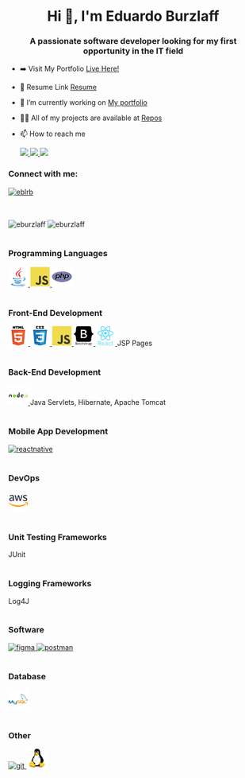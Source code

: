 <h1 align="center">Hi 👋, I'm Eduardo Burzlaff</h1>
<h3 align="center">A passionate software developer looking for my first opportunity in the IT field</h3>

- ➡️ Visit My Portfolio <a href="" target="_blank">Live Here!</a>

- 📄 Resume Link <a href="https://1drv.ms/b/s!AqeW_YjP112JgeAMTmksPJ3cFKqgQw?e=ulWHrd" target="_blank">Resume</a>

- 🔭 I’m currently working on <a href="https://github.com/eburzlaff/portfolio1" target="_blank">My portfolio</a>

- 👨‍💻 All of my projects are available at <a href="https://github.com/eburzlaff?tab=repositories" target="_blank">Repos</a>

- 📫 How to reach me

    <a href="mailto:du.di.99@hotmail.com" target="_blank">
      <img src="https://img.shields.io/badge/Email-red?style=for-the-badge&logo=gmail&logoColor=white"/>
    </a>

    <a href="https://github.com/eburzlaff" target="_blank">
      <img src="https://img.shields.io/badge/github-brown?style=for-the-badge&logo=github&logoColor=white"/>
    </a>

    <a href="https://www.linkedin.com/in/eblrb/" target="_blank">
      <img src="https://img.shields.io/badge/LinkedIn-blue?style=for-the-badge&logo=linkedin&logoColor=white"/>
    </a>

<h3 align="left">Connect with me:</h3>
<p align="left">
<a href="https://linkedin.com/in/eblrb" target="blank"><img align="center" src="https://raw.githubusercontent.com/rahuldkjain/github-profile-readme-generator/master/src/images/icons/Social/linked-in-alt.svg" alt="eblrb" height="30" width="40" /></a>
</p> <br/><br/>

<div>
  <img src="https://github-readme-stats-sigma-five.vercel.app/api/top-langs?username=eburzlaff&show_icons=true&locale=en&layout=compact&theme=tokyonight" alt="eburzlaff" height="180em" />
  <img src="https://github-readme-stats-sigma-five.vercel.app/api?username=eburzlaff&show_icons=true&locale=en&theme=tokyonight" alt="eburzlaff" height="180em"/>
</div>
<br/>

<h3 align="left">Programming Languages</h3>
<a href="https://www.java.com" target="_blank" rel="noreferrer"> <img src="https://raw.githubusercontent.com/devicons/devicon/master/icons/java/java-original.svg" alt="java" width="40" height="40"/> </a>
<a href="https://developer.mozilla.org/en-US/docs/Web/JavaScript" target="_blank" rel="noreferrer"> <img src="https://raw.githubusercontent.com/devicons/devicon/master/icons/javascript/javascript-original.svg" alt="javascript" width="40" height="40"/> </a>
<a href="https://www.php.net" target="_blank" rel="noreferrer"> <img src="https://raw.githubusercontent.com/devicons/devicon/master/icons/php/php-original.svg" alt="php" width="40" height="40"/> </a>
<br/><br/>

<h3 align="left">Front-End Development</h3>
<a href="https://www.w3.org/html/" target="_blank" rel="noreferrer"> <img src="https://raw.githubusercontent.com/devicons/devicon/master/icons/html5/html5-original-wordmark.svg" alt="html5" width="40" height="40"/> </a>
<a href="https://www.w3schools.com/css/" target="_blank" rel="noreferrer"> <img src="https://raw.githubusercontent.com/devicons/devicon/master/icons/css3/css3-original-wordmark.svg" alt="css3" width="40" height="40"/> </a>
<a href="https://developer.mozilla.org/en-US/docs/Web/JavaScript" target="_blank" rel="noreferrer"> <img src="https://raw.githubusercontent.com/devicons/devicon/master/icons/javascript/javascript-original.svg" alt="javascript" width="40" height="40"/> </a>
<a href="https://getbootstrap.com" target="_blank" rel="noreferrer"> <img src="https://raw.githubusercontent.com/devicons/devicon/master/icons/bootstrap/bootstrap-plain-wordmark.svg" alt="bootstrap" width="40" height="40"/> </a>
<a href="https://reactjs.org/" target="_blank" rel="noreferrer"> <img src="https://raw.githubusercontent.com/devicons/devicon/master/icons/react/react-original-wordmark.svg" alt="react" width="40" height="40"/> </a>
<!-- <a href="https://angular.io" target="_blank" rel="noreferrer"> <img src="https://angular.io/assets/images/logos/angular/angular.svg" alt="angular" width="40" height="40"/> </a> -->
<span>JSP Pages</span>
<br/><br/>
  
<h3 align="left">Back-End Development</h3>
<a href="https://nodejs.org" target="_blank" rel="noreferrer"> <img src="https://raw.githubusercontent.com/devicons/devicon/master/icons/nodejs/nodejs-original-wordmark.svg" alt="nodejs" width="40" height="40"/> </a>
<span>Java Servlets, Hibernate, Apache Tomcat</span>
<br/><br/>

<h3 align="left">Mobile App Development</h3>
<a href="https://reactnative.dev/" target="_blank" rel="noreferrer"> <img src="https://reactnative.dev/img/header_logo.svg" alt="reactnative" width="40" height="40"/> </a>
<br/><br/>

<h3 align="left">DevOps</h3>
<a href="https://aws.amazon.com" target="_blank" rel="noreferrer"> <img src="https://raw.githubusercontent.com/devicons/devicon/master/icons/amazonwebservices/amazonwebservices-original-wordmark.svg" alt="aws" width="40" height="40"/> </a>
<br/><br/>

<h3 align="left">Unit Testing Frameworks</h3>
<span>JUnit</span>
<br/><br/>

<h3 align="left">Logging Frameworks</h3>
<span>Log4J</span>
<br/><br/>

<h3 align="left">Software</h3>
<a href="https://www.figma.com/" target="_blank" rel="noreferrer"> <img src="https://www.vectorlogo.zone/logos/figma/figma-icon.svg" alt="figma" width="40" height="40"/> </a>
<a href="https://postman.com" target="_blank" rel="noreferrer"> <img src="https://www.vectorlogo.zone/logos/getpostman/getpostman-icon.svg" alt="postman" width="40" height="40"/> </a>
<br/><br/>

<h3 align="left">Database</h3>
<a href="https://www.mysql.com/" target="_blank" rel="noreferrer"> <img src="https://raw.githubusercontent.com/devicons/devicon/master/icons/mysql/mysql-original-wordmark.svg" alt="mysql" width="40" height="40"/> </a>
<br/><br/>

<h3 align="left">Other</h3>
<a href="https://git-scm.com/" target="_blank" rel="noreferrer"> <img src="https://www.vectorlogo.zone/logos/git-scm/git-scm-icon.svg" alt="git" width="40" height="40"/> </a>
<a href="https://www.linux.org/" target="_blank" rel="noreferrer"> <img src="https://raw.githubusercontent.com/devicons/devicon/master/icons/linux/linux-original.svg" alt="linux" width="40" height="40"/> </a>





